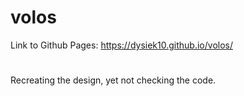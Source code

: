 # volos

Link to Github Pages: https://dysiek10.github.io/volos/
#
Recreating the design, yet not checking the code.
